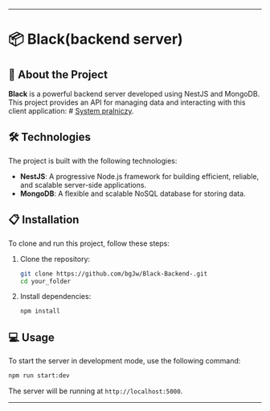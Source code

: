 
---

# 📦 Black(backend server)

## 🚀 About the Project

**Black** is a powerful backend server developed using NestJS and MongoDB. This project provides an API for managing data and interacting with this client application: # [System pralniczy](https://black-frontend.vercel.app/).

## 🛠️ Technologies

The project is built with the following technologies:

- **NestJS**: A progressive Node.js framework for building efficient, reliable, and scalable server-side applications.
- **MongoDB**: A flexible and scalable NoSQL database for storing data.

## 📋 Installation

To clone and run this project, follow these steps:

1. Clone the repository:

   ```sh
   git clone https://github.com/bgJw/Black-Backend-.git
   cd your_folder
   ```

2. Install dependencies:

   ```sh
   npm install
   ```

## 💻 Usage

To start the server in development mode, use the following command:

```sh
npm run start:dev
```

The server will be running at `http://localhost:5000`.



---
